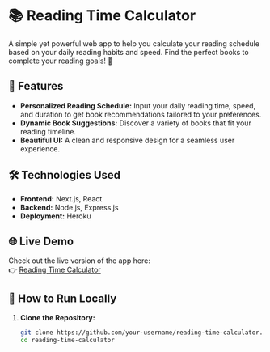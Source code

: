 # 📚 Reading Time Calculator

A simple yet powerful web app to help you calculate your reading schedule based on your daily reading habits and speed. Find the perfect books to complete your reading goals! 🚀

## 🌟 Features

- **Personalized Reading Schedule:** Input your daily reading time, speed, and duration to get book recommendations tailored to your preferences.
- **Dynamic Book Suggestions:** Discover a variety of books that fit your reading timeline.
- **Beautiful UI:** A clean and responsive design for a seamless user experience.

## 🛠️ Technologies Used

- **Frontend:** Next.js, React
- **Backend:** Node.js, Express.js
- **Deployment:** Heroku

## 🌐 Live Demo

Check out the live version of the app here:  
👉 [Reading Time Calculator](https://read-ranger-2a90b350a47f.herokuapp.com)

## 🚀 How to Run Locally

1. **Clone the Repository:**
   ```bash
   git clone https://github.com/your-username/reading-time-calculator.git
   cd reading-time-calculator
   ```
